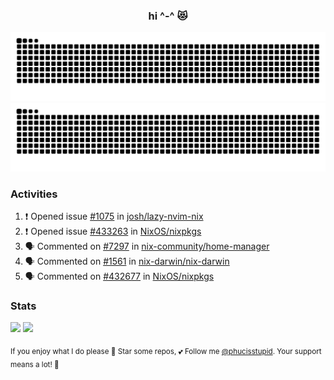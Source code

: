 <h3 align="center">hi ^-^ 😻</h3>

![GitHub Contribution Grid Snake (Dark)](https://raw.githubusercontent.com/phucisstupid/phucisstupid/output/catppuccin-mocha.svg#gh-dark-mode-only)
![GitHub Contribution Grid Snake (Light)](https://raw.githubusercontent.com/phucisstupid/phucisstupid/output/github-contribution-grid-snake.svg#gh-light-mode-only)

### Activities

<!--START_SECTION:activity-->
1. ❗ Opened issue [#1075](https://github.com/josh/lazy-nvim-nix/issues/1075) in [josh/lazy-nvim-nix](https://github.com/josh/lazy-nvim-nix)
2. ❗ Opened issue [#433263](https://github.com/NixOS/nixpkgs/issues/433263) in [NixOS/nixpkgs](https://github.com/NixOS/nixpkgs)
3. 🗣 Commented on [#7297](https://github.com/nix-community/home-manager/issues/7297#issuecomment-3176054236) in [nix-community/home-manager](https://github.com/nix-community/home-manager)
4. 🗣 Commented on [#1561](https://github.com/nix-darwin/nix-darwin/pull/1561#issuecomment-3175143573) in [nix-darwin/nix-darwin](https://github.com/nix-darwin/nix-darwin)
5. 🗣 Commented on [#432677](https://github.com/NixOS/nixpkgs/pull/432677#issuecomment-3174759072) in [NixOS/nixpkgs](https://github.com/NixOS/nixpkgs)
<!--END_SECTION:activity-->

### Stats

<div>
  <img width=400 src="https://github-readme-stats.vercel.app/api?username=phucisstupid&show_icons=true&theme=catppuccin_mocha"/>
  <img width=400 src="https://github-readme-stats.vercel.app/api/top-langs?username=phucisstupid&layout=compact&theme=catppuccin_mocha&card_width=395"/>
</div>

<sub>If you enjoy what I do please 🌟 Star some repos, 💕 Follow me [@phucisstupid](https://github.com/phucisstupid). Your support means a lot! 🥰
